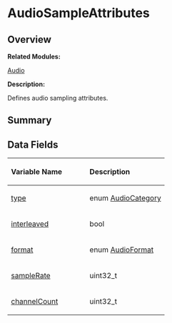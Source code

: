 # AudioSampleAttributes<a name="EN-US_TOPIC_0000001054879524"></a>

## **Overview**<a name="section2060457788093529"></a>

**Related Modules:**

[Audio](audio.md)

**Description:**

Defines audio sampling attributes. 

## **Summary**<a name="section1298702912093529"></a>

## Data Fields<a name="pub-attribs"></a>

<a name="table173914708093529"></a>
<table><thead align="left"><tr id="row581728085093529"><th class="cellrowborder" valign="top" width="50%" id="mcps1.1.3.1.1"><p id="p2093791611093529"><a name="p2093791611093529"></a><a name="p2093791611093529"></a>Variable Name</p>
</th>
<th class="cellrowborder" valign="top" width="50%" id="mcps1.1.3.1.2"><p id="p435400343093529"><a name="p435400343093529"></a><a name="p435400343093529"></a>Description</p>
</th>
</tr>
</thead>
<tbody><tr id="row2134291201093529"><td class="cellrowborder" valign="top" width="50%" headers="mcps1.1.3.1.1 "><p id="p367743456093529"><a name="p367743456093529"></a><a name="p367743456093529"></a><a href="audio.md#ga658c38c76290ea6c8b9e0a2ddf7d1db4">type</a></p>
</td>
<td class="cellrowborder" valign="top" width="50%" headers="mcps1.1.3.1.2 "><p id="p833667920093529"><a name="p833667920093529"></a><a name="p833667920093529"></a>enum <a href="audio.md#gaf210d41d152890f3aaf2aaac99bd28d5">AudioCategory</a> </p>
</td>
</tr>
<tr id="row1767801181093529"><td class="cellrowborder" valign="top" width="50%" headers="mcps1.1.3.1.1 "><p id="p1368716618093529"><a name="p1368716618093529"></a><a name="p1368716618093529"></a><a href="audio.md#gab00c777b594436a4fae1a4bcdad70c6d">interleaved</a></p>
</td>
<td class="cellrowborder" valign="top" width="50%" headers="mcps1.1.3.1.2 "><p id="p1585956213093529"><a name="p1585956213093529"></a><a name="p1585956213093529"></a>bool </p>
</td>
</tr>
<tr id="row179789510093529"><td class="cellrowborder" valign="top" width="50%" headers="mcps1.1.3.1.1 "><p id="p943375702093529"><a name="p943375702093529"></a><a name="p943375702093529"></a><a href="audio.md#ga441305acec64ee1ed840c8920e167c9e">format</a></p>
</td>
<td class="cellrowborder" valign="top" width="50%" headers="mcps1.1.3.1.2 "><p id="p285490181093529"><a name="p285490181093529"></a><a name="p285490181093529"></a>enum <a href="audio.md#ga98d5d077cca088ddf77314871474fe59">AudioFormat</a> </p>
</td>
</tr>
<tr id="row1852420094093529"><td class="cellrowborder" valign="top" width="50%" headers="mcps1.1.3.1.1 "><p id="p1292965962093529"><a name="p1292965962093529"></a><a name="p1292965962093529"></a><a href="audio.md#gaa322b72a4cdf9007c75814853e7ad4af">sampleRate</a></p>
</td>
<td class="cellrowborder" valign="top" width="50%" headers="mcps1.1.3.1.2 "><p id="p420880230093529"><a name="p420880230093529"></a><a name="p420880230093529"></a>uint32_t </p>
</td>
</tr>
<tr id="row268599430093529"><td class="cellrowborder" valign="top" width="50%" headers="mcps1.1.3.1.1 "><p id="p1642174848093529"><a name="p1642174848093529"></a><a name="p1642174848093529"></a><a href="audio.md#ga9c629d8ad8f0119d9b0acae3f2ed9b78">channelCount</a></p>
</td>
<td class="cellrowborder" valign="top" width="50%" headers="mcps1.1.3.1.2 "><p id="p652878930093529"><a name="p652878930093529"></a><a name="p652878930093529"></a>uint32_t </p>
</td>
</tr>
</tbody>
</table>

